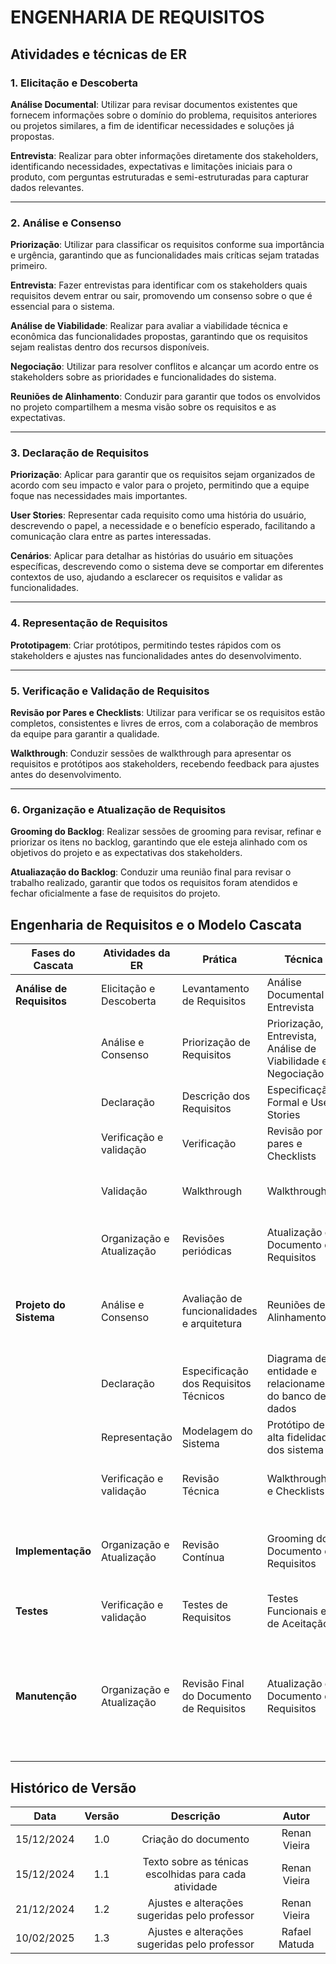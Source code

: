 # ENGENHARIA DE REQUISITOS

## Atividades e técnicas de ER

### 1. Elicitação e Descoberta
**Análise Documental**: Utilizar para revisar documentos existentes que fornecem informações sobre o domínio do problema, requisitos anteriores ou projetos similares, a fim de identificar necessidades e soluções já propostas.

**Entrevista**: Realizar para obter informações diretamente dos stakeholders, identificando necessidades, expectativas e limitações iniciais para o produto, com perguntas estruturadas e semi-estruturadas para capturar dados relevantes.

---

### 2. Análise e Consenso
**Priorização**: Utilizar para classificar os requisitos conforme sua importância e urgência, garantindo que as funcionalidades mais críticas sejam tratadas primeiro.

**Entrevista**: Fazer entrevistas para identificar com os stakeholders quais requisitos devem entrar ou sair, promovendo um consenso sobre o que é essencial para o sistema.

**Análise de Viabilidade**: Realizar para avaliar a viabilidade técnica e econômica das funcionalidades propostas, garantindo que os requisitos sejam realistas dentro dos recursos disponíveis.

**Negociação**: Utilizar para resolver conflitos e alcançar um acordo entre os stakeholders sobre as prioridades e funcionalidades do sistema.

**Reuniões de Alinhamento**: Conduzir para garantir que todos os envolvidos no projeto compartilhem a mesma visão sobre os requisitos e as expectativas.

---

### 3. Declaração de Requisitos
**Priorização**: Aplicar para garantir que os requisitos sejam organizados de acordo com seu impacto e valor para o projeto, permitindo que a equipe foque nas necessidades mais importantes.

**User Stories**: Representar cada requisito como uma história do usuário, descrevendo o papel, a necessidade e o benefício esperado, facilitando a comunicação clara entre as partes interessadas.

**Cenários**: Aplicar para detalhar as histórias do usuário em situações específicas, descrevendo como o sistema deve se comportar em diferentes contextos de uso, ajudando a esclarecer os requisitos e validar as funcionalidades.

---

### 4. Representação de Requisitos
**Prototipagem**: Criar protótipos, permitindo testes rápidos com os stakeholders e ajustes nas funcionalidades antes do desenvolvimento.

---

### 5. Verificação e Validação de Requisitos
**Revisão por Pares e Checklists**: Utilizar para verificar se os requisitos estão completos, consistentes e livres de erros, com a colaboração de membros da equipe para garantir a qualidade.

**Walkthrough**: Conduzir sessões de walkthrough para apresentar os requisitos e protótipos aos stakeholders, recebendo feedback para ajustes antes do desenvolvimento.

---

### 6. Organização e Atualização de Requisitos
**Grooming do Backlog**: Realizar sessões de grooming para revisar, refinar e priorizar os itens no backlog, garantindo que ele esteja alinhado com os objetivos do projeto e as expectativas dos stakeholders.

**Atualiazação do Backlog**: Conduzir uma reunião final para revisar o trabalho realizado, garantir que todos os requisitos foram atendidos e fechar oficialmente a fase de requisitos do projeto.

## Engenharia de Requisitos e o Modelo Cascata

| Fases do Cascata         | Atividades da ER           | Prática                                  | Técnica                                             | Resultado Esperado                                  |
|--------------------------|----------------------------|------------------------------------------|-----------------------------------------------------|----------------------------------------------------|
| **Análise de Requisitos** | Elicitação e Descoberta    | Levantamento de Requisitos               | Análise Documental e Entrevista                     | Visão de Produto                                   |
|                          | Análise e Consenso         | Priorização de Requisitos                | Priorização, Entrevista, Análise de Viabilidade e Negociação | Escopo e funcionalidades priorizadas e acordadas   |
|                          | Declaração                 | Descrição dos Requisitos                 | Especificação Formal e User Stories                 | Documentação de Requisitos de software             |
|                          | Verificação e validação    | Verificação                              | Revisão por pares e Checklists                      | DoD, DoR e Feedback                               |
|                          | Validação                  | Walkthrough                              | Walkthrough                                          | Especificação de requisitos validado junto ao cliente                                                  |
|                          | Organização e Atualização  | Revisões periódicas                      | Atualização do Documento de Requisitos              | Documento de Requisitos atualizado e alinhado      |
| **Projeto do Sistema**    | Análise e Consenso         | Avaliação de funcionalidades e arquitetura | Reuniões de Alinhamento                             | Feedback coletado e consenso sobre a arquitetura do sistema |
|                          | Declaração                 | Especificação dos Requisitos Técnicos    | Diagrama de entidade e relacionamento do banco de dados  | Requisitos Técnicos Especificados                  |
|                          | Representação              | Modelagem do Sistema                     | Protótipo de alta fidelidade dos sistema                     | Modelos de sistema detalhados                      |
|                          | Verificação e validação    | Revisão Técnica                          | Walkthroughs e Checklists                           | Projeto ajustado para refletir melhor os requisitos |
| **Implementação**         | Organização e Atualização  | Revisão Contínua                         | Grooming do Documento de Requisitos                 | Documento de Requisitos refinado com atualizações baseadas na implementação |
| **Testes**                | Verificação e validação    | Testes de Requisitos                     | Testes Funcionais e de Aceitação                    | Requisitos validados e aprovados                   |
| **Manutenção**            | Organização e Atualização  | Revisão Final do Documento de Requisitos | Atualização do Documento de Requisitos              | Documento de Requisitos encerrado, rastreabilidade completa dos requisitos, deploy da aplicação e implementação do MVP1 |

##  Histórico de Versão

| **Data** | **Versão** | **Descrição** | **Autor** |
| :--------: | :--------: | :--------:  | :--------: | 
|      15/12/2024      |      1.0      |      Criação do documento                                       |     Renan Vieira     |
|      15/12/2024      |      1.1      |      Texto sobre as ténicas escolhidas para cada atividade      |     Renan Vieira     |
|      21/12/2024      |      1.2      |      Ajustes e alterações sugeridas pelo professor              |     Renan Vieira     |
|      10/02/2025      |      1.3      |      Ajustes e alterações sugeridas pelo professor              |     Rafael Matuda    |
